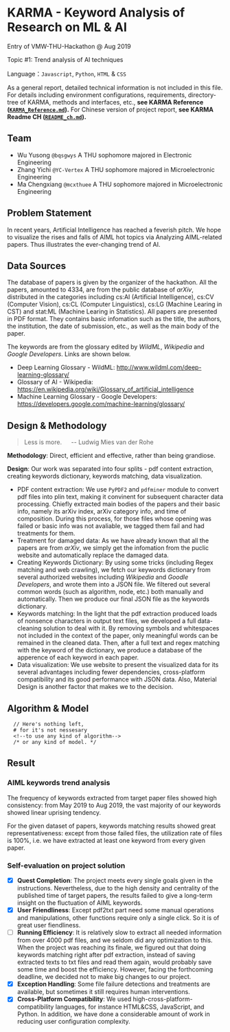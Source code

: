 # KARMA - Keyword Analysis of Research on ML & AI

Entry of VMW-THU-Hackathon @ Aug 2019

Topic #1: Trend analysis of AI techniques

Language：`Javascript`, `Python`, `HTML` & `CSS`

As a general report, detailed technical information is not included in this file.
For details including environment configurations, requirements, directory-tree of KARMA, methods and interfaces, etc., **see KARMA Reference ([`KARMA_Reference.md`](KARMA_Reference.md)).**
For Chinese version of project report, **see KARMA Readme CH ([`README_ch.md`](README_ch.md)).**

## Team

- Wu Yusong `@bqsgwys` A THU sophomore majored in Electronic Engineering
- Zhang Yichi `@YC-Vertex` A THU sophomore majored in Microelectronic Engineering
- Ma Chengxiang `@mcxthuee` A THU sophomore majored in Microelectronic Engineering

## Problem Statement

In recent years, Artificial Intelligence has reached a feverish pitch. We hope to visualize the rises and falls of AIML hot topics via Analyzing AIML-related papers. Thus illustrates the ever-changing trend of AI.

## Data Sources

The database of papers is given by the organizer of the hackathon.
All the papers, amounted to 4334, are from the public database of _arXiv_, distributed in the categories including cs:AI (Artificial Intelligence), cs:CV (Computer Vision), cs:CL (Computer Linguistics), cs:LG (Machine Learing in CST) and stat:ML (Machine Learing in Statistics).
All papers are presented in PDF format.
They contains basic infomation such as the title, the authors, the institution, the date of submission, etc., as well as the main body of the paper.

The keywords are from the glossary edited by _WildML_, _Wikipedia_ and _Google Developers_. Links are shown below.

- Deep Learning Glossary - WildML: http://www.wildml.com/deep-learning-glossary/
- Glossary of AI - Wikipedia: https://en.wikipedia.org/wiki/Glossary_of_artificial_intelligence
- Machine Learning Glossary - Google Developers: https://developers.google.com/machine-learning/glossary/

## Design & Methodology

> Less is more. &emsp; -- Ludwig Mies van der Rohe

**Methodology**: Direct, efficient and effective, rather than being grandiose.

**Design**: Our work was separated into four splits - pdf content extraction, creating keywords dictionary, keywords matching, data visualization.

- PDF content extraction:
  We use `PyPDF2` and `pdfminer` module to convert pdf files into plin text, making it convinent for subsequent character data processing.
  Chiefly extracted main bodies of the papers and their basic info, namely its arXiv index, arXiv category info, and time of composition.
  During this process, for those files whose opening was failed or basic info was not avaliable, we tagged them fail and had treatments for them.
- Treatment for damaged data:
  As we have already known that all the papers are from _arXiv_, we simply get the infomation from the puclic website and automatically replace the damaged data.
- Creating Keywords Dictionary:
  By using some tricks (including Regex matching and web crawling), we fetch our keywords dictionary from several authorized websites including _Wikipedia_ and _Goodle Developers_, and wrote them into a JSON file.
  We filtered out several common words (such as algorithm, node, etc.) both manually and automatically.
  Then we produce our final JSON file as the keywords dictionary.
- Keywords matching:
  In the light that the pdf extraction produced loads of nonsence characters in output text files, we developed a full data-cleaning solution to deal with it.
  By removing symbols and whitespaces not included in the context of the paper, only meaningful words can be remained in the cleaned data.
  Then, after a full text and regex matching with the keyword of the dictionary, we produce a database of the apperence of each keyword in each paper.
- Data visualization:
  We use website to present the visualized data for its several advantages including fewer dependencies, cross-platform compatibility and its good performance with JSON data.
  Also, Material Design is another factor that makes we to the decision.

## Algorithm & Model

```code
  // Here's nothing left,
  # for it's not nessesary
  <!--to use any kind of algorithm-->
  /* or any kind of model. */
```

## Result

### AIML keywords trend analysis

The frequency of keywords extracted from target paper files showed high consistency: from May 2019 to Aug 2019, the vast majority of our keywords showed linear uprising tendency.

For the given dataset of papers, keywords matching results showed great representativeness: except from those failed files, the utilization rate of files is 100%, i.e. we have extracted at least one keyword from every given paper.

### Self-evaluation on project solution

- [x] **Quest Completion**:
      The project meets every single goals given in the instructions.
      Nevertheless, due to the high density and centrality of the published time of target papers, the results failed to give a long-term insight on the fluctuation of AIML keywords.
- [x] **User Friendliness**:
      Except pdf2txt part need some manual operations and manipulations, other functions require only a single click. So it is of great user fiendliness.
- [ ] **Running Efficiency**:
      It is relatively slow to extract all needed information from over 4000 pdf files, and we seldom did any optimization to this.
      When the project was reaching its finale, we figured out that doing keywords matching right after pdf extraction, instead of saving extracted texts to txt files and read them again, would probably save some time and boost the efficiency.
      However, facing the forthcoming deadline, we decided not to make big changes to our project.
- [x] **Exception Handling**:
      Some file failure detections and treatments are available, but sometimes it still requires human interventions.
- [x] **Cross-Platform Compatibility**:
      We used high-cross-platform-compatibility languages, for instance HTML&CSS, JavaScript, and Python.
      In addition, we have done a considerable amount of work in reducing user configuration complexity.
